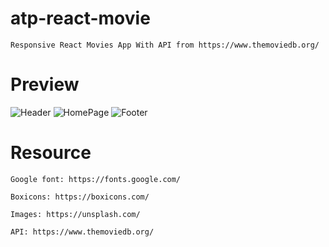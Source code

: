 # atp-react-movie

    Responsive React Movies App With API from https://www.themoviedb.org/
    
# Preview

<img src="https://i.ibb.co/MkS6zRV/Header.png" alt="Header" border="0" />

<img src="https://i.ibb.co/ygHxRtr/HomePage.png" alt="HomePage" border="0" />

<img src="https://i.ibb.co/Q8d2mP2/Footer.png" alt="Footer" border="0" />

# Resource

    Google font: https://fonts.google.com/

    Boxicons: https://boxicons.com/

    Images: https://unsplash.com/

    API: https://www.themoviedb.org/

